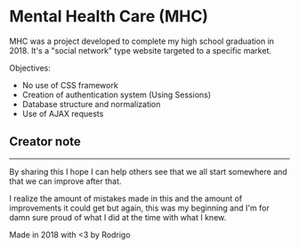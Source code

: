 # Mental Health Care (MHC)

MHC was a project developed to complete my high school graduation in 2018.
It's a "social network" type website targeted to a specific market.

Objectives:
- No use of CSS framework
- Creation of authentication system (Using Sessions)
- Database structure and normalization
- Use of AJAX requests

## Creator note

---

By sharing this I hope I can help others see that we all start somewhere and that we can improve after that.

I realize the amount of mistakes made in this and the amount of improvements it could get but again, this was my beginning and I'm for damn sure proud of what I did at the time with what I knew.

Made in 2018 with <3 by Rodrigo
